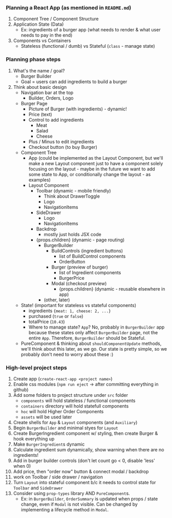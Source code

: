 ### Planning a React App (as mentioned in `README.md`)
1) Component Tree / Component Structure
1) Application State (Data)
    - Ex: ingredients of a burger app (what needs to render & what user needs to pay in the end)
1) Components vs Containers
    - Stateless (functional / dumb) vs Stateful (`class` - manage state)

### Planning phase steps
1) What's the name / goal?
    - Burger Builder
    - Goal = users can add ingredients to build a burger
1) Think about basic design
    - Navigation bar at the top
        - Builder, Orders, Logo
    - Burger Page
        - Picture of Burger (with ingredients) - dynamic!
        - Price (text)
        - Control to add ingredients
            - Meat
            - Salad
            - Cheese
        - Plus / Minus to edit ingredients
        - Checkout button (to buy Burger)
    - Component Tree
        - App (could be implemented as the Layout Component, but we'll make a new Layout component just to have a component solely focusing on the layout - maybe in the future we want to add some state to App, or conditionally change the layout - as examples)
        - Layout Component
            - Toolbar (dynamic - mobile friendly)
                - Think about DrawerToggle
                - Logo
                - NavigationItems
            - SideDrawer
                - Logo
                - NavigationItems
            - Backdrop
                - mostly just holds JSX code
            - {props.children} (dynamic - page routing)
                - BurgerBuilder
                    - BuildControls (ingredient buttons)
                        - list of BuildControl components
                        - OrderButton
                    - Burger (preview of burger)
                        - list of Ingredient components
                        - BurgerPrice
                    - Modal (checkout preview)
                        - {props.children} (dynamic - reusable elsewhere in app)
                - (other, later)
    - State! (important for stateless vs stateful components)
        - ingredients `{meat: 1, cheese: 2, ...}`
        - purchased (`true` or `false`)
        - totalPrice (`10.43`)
        - Where to manage state? `App`? No, probably in `BurgerBuilder` app because these states only affect `BurgerBuilder` page, not the entire `App`. Therefore, `BurgerBuilder` should be Stateful.
    - PureComponent & thinking about `shouldComponentUpdate` methods, we'll think about this later, as we go. Our state is pretty simple, so we probably don't need to worry about these :)

### High-level project steps
1) Create app (`create-react-app <project name>`)
1) Enable css modules (`npm run eject` -> after committing everything in github)
1) Add some folders to project structure under `src` folder
    - `components` will hold stateless / functional components
    - `containers` directory will hold statefull components
    - `hoc` will hold Higher Order Components
    - `assets` will be used later
1) Create shells for `App` & `Layout` components (and `Auxiliary`)
1) Begin `BurgerBuilder` and minimal styes for `Layout`
1) Create BurgerIngredient component w/ styling, then create Burger & hook everything up
1) Make `BurgerIngredient`s dynamic
1) Calculate ingredient sum dynamically, show warning when there are no ingredients!
1) Add in burger builder controls (don't let count go < 0, disable 'less' when 0)
1) Add price, then "order now" button & connect modal / backdrop
1) work on Toolbar / side drawer / navigation
1) Turn `Layout` into stateful component b/c it needs to control state for `Toolbar` and `SideDrawer`
1) Consider using `prop-types` library AND `PureComponent`s.
    - Ex: in `BurgerBuilder`, `OrderSummary` is updated when props / state change, even if `Modal` is not visible. Can be changed by implementing a lifecycle method in `Modal`.